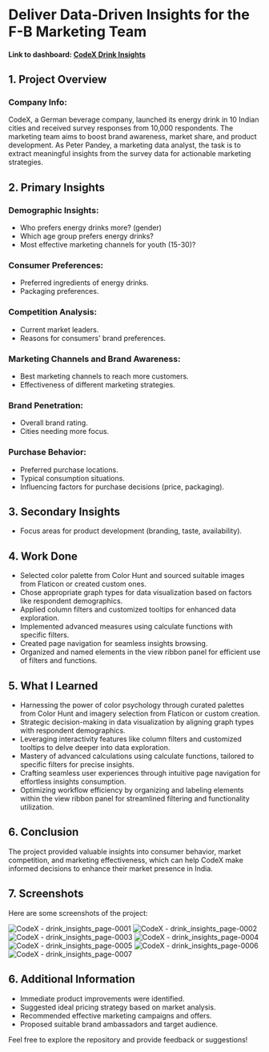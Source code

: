 # Deliver Data-Driven Insights for the F-B Marketing Team

#### Link to dashboard: [CodeX Drink Insights](https://colab.research.google.com/drive/1DD3BrZoOGeeRZvhqwjUORCr1aD2NFXII?usp=sharing)

## 1. Project Overview

### Company Info:
CodeX, a German beverage company, launched its energy drink in 10 Indian cities and received survey responses from 10,000 respondents. The marketing team aims to boost brand awareness, market share, and product development. As Peter Pandey, a marketing data analyst, the task is to extract meaningful insights from the survey data for actionable marketing strategies.

## 2. Primary Insights

### Demographic Insights:
- Who prefers energy drinks more? (gender)
- Which age group prefers energy drinks?
- Most effective marketing channels for youth (15-30)?

### Consumer Preferences:
- Preferred ingredients of energy drinks.
- Packaging preferences.

### Competition Analysis:
- Current market leaders.
- Reasons for consumers' brand preferences.

### Marketing Channels and Brand Awareness:
- Best marketing channels to reach more customers.
- Effectiveness of different marketing strategies.

### Brand Penetration:
- Overall brand rating.
- Cities needing more focus.

### Purchase Behavior:
- Preferred purchase locations.
- Typical consumption situations.
- Influencing factors for purchase decisions (price, packaging).

## 3. Secondary  Insights
- Focus areas for product development (branding, taste, availability).

## 4. Work Done
- Selected color palette from Color Hunt and sourced suitable images from Flaticon or created custom ones.
- Chose appropriate graph types for data visualization based on factors like respondent demographics.
- Applied column filters and customized tooltips for enhanced data exploration.
- Implemented advanced measures using calculate functions with specific filters.
- Created page navigation for seamless insights browsing.
- Organized and named elements in the view ribbon panel for efficient use of filters and functions.

## 5. What I Learned
- Harnessing the power of color psychology through curated palettes from Color Hunt and imagery selection from Flaticon or custom creation.
- Strategic decision-making in data visualization by aligning graph types with respondent demographics.
- Leveraging interactivity features like column filters and customized tooltips to delve deeper into data exploration.
- Mastery of advanced calculations using calculate functions, tailored to specific filters for precise insights.
- Crafting seamless user experiences through intuitive page navigation for effortless insights consumption.
- Optimizing workflow efficiency by organizing and labeling elements within the view ribbon panel for streamlined filtering and functionality utilization.

## 6. Conclusion
The project provided valuable insights into consumer behavior, market competition, and marketing effectiveness, which can help CodeX make informed decisions to enhance their market presence in India.

## 7. Screenshots
Here are some screenshots of the project:

![CodeX - drink_insights_page-0001](https://github.com/Prathameshv07/Deliver_Data-Driven_Insights_for_the_F-B_Marketing_Team/assets/82259786/8d501b23-9fe5-4460-830b-ba7e511612b0)
![CodeX - drink_insights_page-0002](https://github.com/Prathameshv07/Deliver_Data-Driven_Insights_for_the_F-B_Marketing_Team/assets/82259786/5221bb6b-4246-42fa-ac0e-2ba07f9ad440)
![CodeX - drink_insights_page-0003](https://github.com/Prathameshv07/Deliver_Data-Driven_Insights_for_the_F-B_Marketing_Team/assets/82259786/d9552e6d-6bed-42c5-aa83-19f8a10efb46)
![CodeX - drink_insights_page-0004](https://github.com/Prathameshv07/Deliver_Data-Driven_Insights_for_the_F-B_Marketing_Team/assets/82259786/7e86a312-cd6a-4c88-9550-84bced0ea95f)
![CodeX - drink_insights_page-0005](https://github.com/Prathameshv07/Deliver_Data-Driven_Insights_for_the_F-B_Marketing_Team/assets/82259786/5d59d98b-a7ac-46d3-b4f3-ab069a926cb4)
![CodeX - drink_insights_page-0006](https://github.com/Prathameshv07/Deliver_Data-Driven_Insights_for_the_F-B_Marketing_Team/assets/82259786/ecd1c34f-c193-491e-a3ee-ddf4ce769cc7)
![CodeX - drink_insights_page-0007](https://github.com/Prathameshv07/Deliver_Data-Driven_Insights_for_the_F-B_Marketing_Team/assets/82259786/ecb4bc27-801a-4dac-b500-1d62f8cf0a54)


## 6. Additional Information
- Immediate product improvements were identified.
- Suggested ideal pricing strategy based on market analysis.
- Recommended effective marketing campaigns and offers.
- Proposed suitable brand ambassadors and target audience.

Feel free to explore the repository and provide feedback or suggestions!
